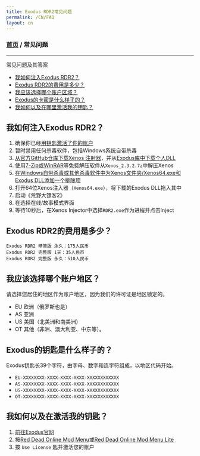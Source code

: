 ```yaml
---
title: Exodus RDR2常见问题
permalink: /CN/FAQ
layout: cn
---
```

### [首页](../index.md) / 常见问题
---
常见问题及其答案
- [我如何注入Exodus RDR2？](#我如何注入exodus-rdr2)
- [Exodus RDR2的费用是多少？](#exodus-rdr2的费用是多少)
- [我应该选择哪个账户区域？](#我应该选择哪个账户区域)
- [Exodus的卡密是什么样子的？](#exodus的卡密是什么样子的)
- [我如何以及在哪里激活我的钥匙？](#我如何以及在哪里激活我的钥匙)

## 我如何注入Exodus RDR2？
1. 确保你已经[用钥匙激活了你的账户](#我如何以及在激活我的钥匙)
2. 暂时禁用任何杀毒软件，包括Windows系统自带杀毒
3. [从官方GitHub仓库下载Xenos 注射器](https://github.com/DarthTon/Xenos/releases/download/2.3.2/Xenos_2.3.2.7z)，并从[Exodus库中下载个人DLL](https://exodusmenu.com/account/library)
4. 使用[7-Zip](https://www.7-zip.org/download.html)或[WinRAR](https://www.rarlab.com/download.htm)等免费解压软件从`Xenos_2.3.2.7z`中解压Xenos
5. [在Windows自带杀毒或其他杀毒软件中为Xenos文件夹/Xenos64.exe和Exodus DLL添加一个排除项](https://support.microsoft.com/zh-CN/windows/add-an-exclusion-to-windows-security-811816c0-4dfd-af4a-47e4-c301afe13b26)
6. 打开64位Xenos注入器（`Xenos64.exe`），将下载的Exodus DLL拖入其中
7. 启动《荒野大镖客2》
8. 在选择在线/故事模式界面
9. 等待10秒后，在Xenos Injector中选择`RDR2.exe`作为进程并点击Inject

## Exodus RDR2的费用是多少？
```
Exodus RDR2 精简版 永久：175人民币
Exodus RDR2 完整版 1天：35人民币
Exodus RDR2 完整版 永久：510人民币
```

## 我应该选择哪个账户地区？
请选择您居住的地区作为账户地区，因为我们的许可证是地区锁定的。
- EU 欧洲（俄罗斯也是）
- AS 亚洲
- US 美国（北美洲和南美洲）
- OT 其他（非洲、澳大利亚、中东等）。

## Exodus的钥匙是什么样子的？
Exodus钥匙长39个字符，由字母、数字和连字符组成，以地区代码开始。
- `EU-XXXXXXXX-XXXX-XXXX-XXXX-XXXXXXXXXXXX`
- `AS-XXXXXXXX-XXXX-XXXX-XXXX-XXXXXXXXXXXX`
- `US-XXXXXXXX-XXXX-XXXX-XXXX-XXXXXXXXXXXX`
- `OT-XXXXXXXX-XXXX-XXXX-XXXX-XXXXXXXXXXXX`

## 我如何以及在激活我的钥匙？
1. [前往Exodus官网](https://exodusmenu.com/store)
2. 按[Red Dead Online Mod Menu](https://exodusmenu.com/store/red-dead-online/rdr-online-mod-menu/view)或[Red Dead Online Mod Menu Lite](https://exodusmenu.com/store/red-dead-online/rdr-online-mod-menu-lite/view)
3. 按 `Use License` 匙并激活您的账户
